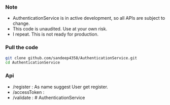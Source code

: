 
### Note

- AuthenticationService is in active development, so all APIs are subject to change.
- This code is unaudited. Use at your own risk.
- I repeat. This is not ready for production.

### Pull the code

```bash
git clone github.com/sandeep4358/AuthenticationService.git
cd AuthenticationService
```

### Api

- /register  : As name suggest User get register.
- /accessToken :
- /validate : #   A u t h e n t i c a t i o n S e r v i c e  
 